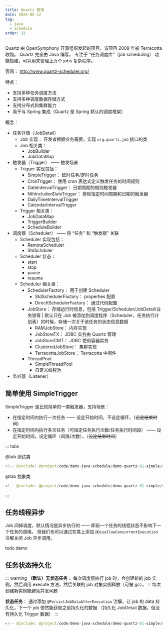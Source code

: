 ```yaml
---
title: Quartz 使用
date: 2024-05-12
tag:
  - java
  - schedule
order: 32
---
```


Quartz 由 OpenSymphony 开源组织发起的项目，该项目 2009 年被 Terracotta 收购。
Quartz 完全由 Java 编写， 专注于 “任务调度库”（job scheduling） 功能搭建，可以用来管理上万个 jobs 复杂程序。

<!-- more -->

官网： <http://www.quartz-scheduler.org/>

特点：

- 支持多种任务调度方法
- 支持多种调度数据存储方式
- 支持分布式和集群能力
- 易于与 Spring 集成（Quartz 是 Spring 默认的调度框架）

概念：

- 任务详情（JobDetail）
  - Job 实现： 开发者根据业务需要，实现 `org.quartz.job` 接口的类
  - Job 相关类：
    - JobBuilder
    - JobDataMap
- 触发器（Trigger） —— 触发场景
  - Trigger 实现包括：
    - SimpleTrigger： 延时任务/定时任务
    - CronTrigger： 使用 cron 表达式定义触发任务的时间规则
    - DateIntervalTrigger： 日期周期的规则触发器
    - NthIncludedDateTrigger： 排除指定时间周期和日期的触发器
    - DailyTimeIntervalTrigger
    - CalendarIntervalTrigger
  - Trigger 相关类：
    - JobDataMap
    - TriggerBuilder
    - ScheduleBuilder
- 调度器（Scheduler） —— 将 “任务” 和 “触发器” 关联
  - Scheduler 实现包括：
    - RemoteScheduler
    - StdSchduler
  - Scheduler 状态：
    - start
    - stop
    - pause
    - resume
  - Scheduler 相关类：
    - SchedulerFactory： 用于创建 Scheduler
      - StdSchedulerFactory： properties 配置
      - DirecttSchedulerFactory： 通过代码配置
    - JobStore： 存储运行时信息，包括 Trigger/Scheduler/JobDetail/业务锁等 | 默认只在 Job 被添加到调度程序（Scheduler，任务执行计划表）的时候，存储一次关于该任务的状态信息数据
      - RAMJobStore： 内存实现
      - JobStoreTX： JDBC 实务由 Quartz 管理
      - JobStoreCMT： JDBC 使用容器实务
      - ClusteredJobStore： 集群实现
      - TerracottaJobStore： Terracotta 中间件
    - ThreadPool
      - SimpleThreadPool
      - 自定义线程池
- 监听器（Listener）

## 简单使用 SimpleTrigger

SimpleTrigger 是比较简单的一类触发器，支持场景：

- 在指定时间内执行一次任务 —— 设定开始时间，不设定循环，（~~设定结束时间~~）
- 在指定时间内执行多次任务（可指定任务执行次数/任务执行时间段） —— 设定开始时间，设定循环（间隔/次数），（~~设定结束时间~~）

::: tabs

@tab 测试类

```java
<!-- @include: @project/code/demo-java-schedule/demo-quartz-01-simple/src/test/java/org/example/job/SimpleJobTest.java -->
```

@tab 抽象类

```java
<!-- @include: @project/code/demo-java-schedule/demo-quartz-01-simple/src/test/java/org/example/job/AbstractSimpleJobTest.java -->
```

:::

## 任务线程异步

Job 间掉调度，默认情况是异步执行的 —— 即前一个任务的线程状态不影响下一个任务的调用。
但我们也可以通过在类上添加 `@DisallowConcurrentExecution` 注解关闭 Job 异步调用。

todo demo

## 任务状态持久化

::: warning
**（默认）无状态任务**： 每次调度器执行 job 时，会创建新的 job 实例，然后调用 execute 方法，然后关联的 job 对象实例释放（可被 gc）。
💡 每次创建新实例能避免并发问题

**状态任务**： 通过添加 `@PersistJobDataAfterExecution` 注解，让 job 的 data 持久化，下一个 job 依然能获取之前持久化的数据
（持久化 JobDetail 数据，但没有持久化 Trigger 数据）
:::

```java
<!-- @include: @project/code/demo-java-schedule/demo-quartz-01-simple/src/test/java/org/example/job/SimpleJobStateTest.java -->
```
